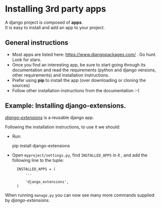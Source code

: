 # Installing 3rd party apps
A django project is composed of **apps**.  
It is easy to install and add an app to your project.

## General instructions
* Most apps are listed here: <https://www.djangopackages.com/> . Go hunt.
Look for stars.
* Once you find an interesting app, be sure to start going through
its documentation and read the requirements (python and django versions, other
requirements) and installation instructions.
* Prefer using **pip** to install the app (over downloading or cloning the 
sources)
* Follow other installation instructions from the documentation :-)
 
## Example: Installing django-extensions.
[*django-extensions*](http://django-extensions.readthedocs.io/en/latest/)
is a reusable django app.

Following the installation instructions, to use it we should:

* Run:

    pip install django-extensions
    
* Open `myproject/settings.py`, find `INSTALLED_APPS` in it , and
add the following line to the tuple:

        INSTALLED_APPS = (
            ...
            
            'django_extensions',
        )

When running `manage.py` you can now see many more commands supplied by 
*django-extensions*.
